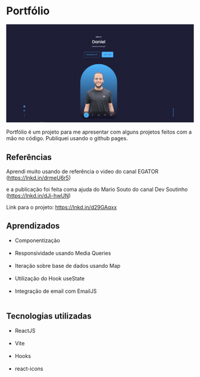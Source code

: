 # Portfólio

<img src="/home.jpg" alt="home do projeto Portfólio" />

Portfólio é um projeto para me apresentar com alguns projetos feitos com a mão no código. Publiquei usando o github pages.

## Referências

Aprendi muito usando de referência o video do canal EGATOR (https://lnkd.in/drmeU6r5)

e a publicação foi feita coma ajuda do Mario Souto do canal Dev Soutinho (https://lnkd.in/dJi-hwUN)

Link para o projeto: https://lnkd.in/d29GAqxx

## Aprendizados

<ul>
  <li>Componentização</li><br>
  <li>Responsividade usando Media Queries</li><br>
  <li>Iteração sobre base de dados usando Map</li><br>
  <li>Utilização do Hook useState</li><br>
  <li>Integração de email com EmailJS</li><br>
</ul>

## Tecnologias utilizadas

<ul>
  <li>ReactJS</li><br>
  <li>Vite</li><br>
  <li>Hooks</li><br>
  <li>react-icons</li><br>
</ul>
